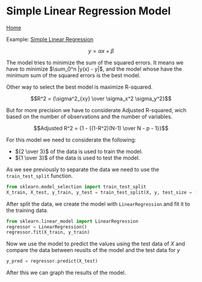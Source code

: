 # Simple Linear Regression Model

[Home](https://github.com/JorgeToT/Machine-Learning-Python-R)

Example:
[Simple Linear Regression](simple_linear_regression.ipynb)

$$y=\alpha x+\beta$$

The model tries to minimize the sum of the squared errors. It means we have to minimize $\sum_0^n |y(x) - y|$, and the model whose have the minimum sum of the squared errors is the best model.

Other way to select the best model is maximize R-squared.

$$R^2 = {\sigma^2_{xy} \over \sigma_x^2 \sigma_y^2}$$

But for more precision we have to considerate Adjusted R-squared, wich based on the number of observations and the number of variables.

$$Adjusted R^2 = {1 - {(1-R^2)(N-1) \over N - p - 1}}$$

For this model we need to considerate the following:

* ${2 \over 3}$ of the data is used to train the model.
* ${1 \over 3}$ of the data is used to test the model.

As we see previously to separate the data we need to use the `train_test_split` function.

```python
from sklearn.model_selection import train_test_split
X_train, X_test, y_train, y_test = train_test_split(X, y, test_size = 1/3, random_state = 0)
```

After split the data, we create the model with `LinearRegression` and fit it to the training data.

```python
from sklearn.linear_model import LinearRegression
regressor = LinearRegression()
regressor.fit(X_train, y_train)
```

Now we use the model to predict the values using the test data of $X$ and compare the data between reuslts of the model and the test data for $y$

```python
y_pred = regressor.predict(X_test)
```

After this we can graph the results of the model.